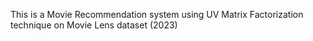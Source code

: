 This is a Movie Recommendation system using UV Matrix Factorization technique on Movie Lens dataset (2023)
